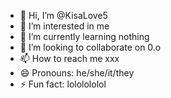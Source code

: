 - 👋 Hi, I’m @KisaLove5
- 👀 I’m interested in me
- 🌱 I’m currently learning nothing
- 💞️ I’m looking to collaborate on 0.o
- 📫 How to reach me xxx
- 😄 Pronouns: he/she/it/they
- ⚡ Fun fact: lololololol

<!---
KisaLove5/KisaLove5 is a ✨ special ✨ repository because its `README.md` (this file) appears on your GitHub profile.
You can click the Preview link to take a look at your changes.
--->
